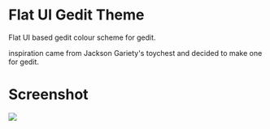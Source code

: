 Flat UI Gedit Theme
===================

Flat UI based gedit colour scheme for gedit.

inspiration came from Jackson Gariety's toychest and decided to make one for gedit.

# Screenshot

![](http://db.tt/pt0lLvau)


